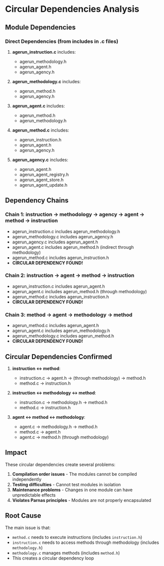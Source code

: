 # Circular Dependencies Analysis

## Module Dependencies

### Direct Dependencies (from includes in .c files)

1. **agerun_instruction.c** includes:
   - agerun_methodology.h
   - agerun_agent.h
   - agerun_agency.h

2. **agerun_methodology.c** includes:
   - agerun_method.h
   - agerun_agency.h

3. **agerun_agent.c** includes:
   - agerun_method.h
   - agerun_methodology.h

4. **agerun_method.c** includes:
   - agerun_instruction.h
   - agerun_agent.h
   - agerun_agency.h

5. **agerun_agency.c** includes:
   - agerun_agent.h
   - agerun_agent_registry.h
   - agerun_agent_store.h
   - agerun_agent_update.h

## Dependency Chains

### Chain 1: instruction → methodology → agency → agent → method → instruction
- agerun_instruction.c includes agerun_methodology.h
- agerun_methodology.c includes agerun_agency.h
- agerun_agency.c includes agerun_agent.h
- agerun_agent.c includes agerun_method.h (indirect through methodology)
- agerun_method.c includes agerun_instruction.h
- **CIRCULAR DEPENDENCY FOUND!**

### Chain 2: instruction → agent → method → instruction
- agerun_instruction.c includes agerun_agent.h
- agerun_agent.c includes agerun_method.h (through methodology)
- agerun_method.c includes agerun_instruction.h
- **CIRCULAR DEPENDENCY FOUND!**

### Chain 3: method → agent → methodology → method
- agerun_method.c includes agerun_agent.h
- agerun_agent.c includes agerun_methodology.h
- agerun_methodology.c includes agerun_method.h
- **CIRCULAR DEPENDENCY FOUND!**

## Circular Dependencies Confirmed

1. **instruction ↔ method**: 
   - instruction.c → agent.h → (through methodology) → method.h
   - method.c → instruction.h
   
2. **instruction ↔ methodology ↔ method**:
   - instruction.c → methodology.h → method.h
   - method.c → instruction.h
   
3. **agent ↔ method ↔ methodology**:
   - agent.c → methodology.h → method.h
   - method.c → agent.h
   - agent.c → method.h (through methodology)

## Impact

These circular dependencies create several problems:
1. **Compilation order issues** - The modules cannot be compiled independently
2. **Testing difficulties** - Cannot test modules in isolation
3. **Maintenance problems** - Changes in one module can have unpredictable effects
4. **Violates Parnas principles** - Modules are not properly encapsulated

## Root Cause

The main issue is that:
- `method.c` needs to execute instructions (includes `instruction.h`)
- `instruction.c` needs to access methods through methodology (includes `methodology.h`)
- `methodology.c` manages methods (includes `method.h`)
- This creates a circular dependency loop